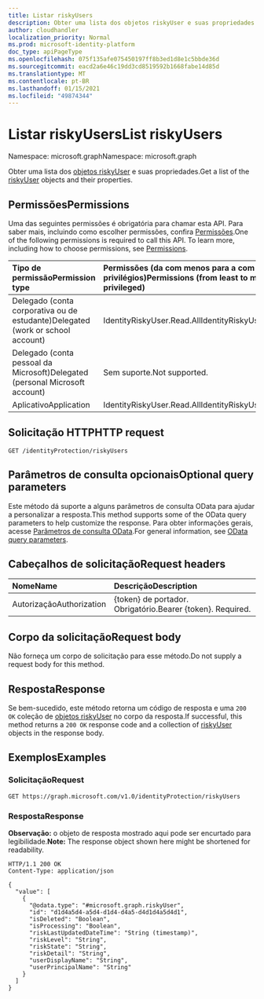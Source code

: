 ```yaml
---
title: Listar riskyUsers
description: Obter uma lista dos objetos riskyUser e suas propriedades.
author: cloudhandler
localization_priority: Normal
ms.prod: microsoft-identity-platform
doc_type: apiPageType
ms.openlocfilehash: 075f135afe075450197ff8b3ed1d8e1c5bbde36d
ms.sourcegitcommit: eacd2a6e46c19dd3cd8519592b1668fabe14d85d
ms.translationtype: MT
ms.contentlocale: pt-BR
ms.lasthandoff: 01/15/2021
ms.locfileid: "49874344"
---
```

# <a name="list-riskyusers"></a><span data-ttu-id="310e2-103">Listar riskyUsers</span><span class="sxs-lookup"><span data-stu-id="310e2-103">List riskyUsers</span></span>
<span data-ttu-id="310e2-104">Namespace: microsoft.graph</span><span class="sxs-lookup"><span data-stu-id="310e2-104">Namespace: microsoft.graph</span></span>

<span data-ttu-id="310e2-105">Obter uma lista dos [objetos riskyUser](../resources/riskyuser.md) e suas propriedades.</span><span class="sxs-lookup"><span data-stu-id="310e2-105">Get a list of the [riskyUser](../resources/riskyuser.md) objects and their properties.</span></span>

## <a name="permissions"></a><span data-ttu-id="310e2-106">Permissões</span><span class="sxs-lookup"><span data-stu-id="310e2-106">Permissions</span></span>
<span data-ttu-id="310e2-p101">Uma das seguintes permissões é obrigatória para chamar esta API. Para saber mais, incluindo como escolher permissões, confira [Permissões](/graph/permissions_reference).</span><span class="sxs-lookup"><span data-stu-id="310e2-p101">One of the following permissions is required to call this API. To learn more, including how to choose permissions, see [Permissions](/graph/permissions_reference).</span></span>

|<span data-ttu-id="310e2-109">Tipo de permissão</span><span class="sxs-lookup"><span data-stu-id="310e2-109">Permission type</span></span>|<span data-ttu-id="310e2-110">Permissões (da com menos para a com mais privilégios)</span><span class="sxs-lookup"><span data-stu-id="310e2-110">Permissions (from least to most privileged)</span></span>|
|:---|:---|
|<span data-ttu-id="310e2-111">Delegado (conta corporativa ou de estudante)</span><span class="sxs-lookup"><span data-stu-id="310e2-111">Delegated (work or school account)</span></span> | <span data-ttu-id="310e2-112">IdentityRiskyUser.Read.All</span><span class="sxs-lookup"><span data-stu-id="310e2-112">IdentityRiskyUser.Read.All</span></span>    |
|<span data-ttu-id="310e2-113">Delegado (conta pessoal da Microsoft)</span><span class="sxs-lookup"><span data-stu-id="310e2-113">Delegated (personal Microsoft account)</span></span> | <span data-ttu-id="310e2-114">Sem suporte.</span><span class="sxs-lookup"><span data-stu-id="310e2-114">Not supported.</span></span>    |
|<span data-ttu-id="310e2-115">Aplicativo</span><span class="sxs-lookup"><span data-stu-id="310e2-115">Application</span></span> | <span data-ttu-id="310e2-116">IdentityRiskyUser.Read.All</span><span class="sxs-lookup"><span data-stu-id="310e2-116">IdentityRiskyUser.Read.All</span></span> |

## <a name="http-request"></a><span data-ttu-id="310e2-117">Solicitação HTTP</span><span class="sxs-lookup"><span data-stu-id="310e2-117">HTTP request</span></span>

<!-- {
  "blockType": "ignored"
}
-->
``` http
GET /identityProtection/riskyUsers
```

## <a name="optional-query-parameters"></a><span data-ttu-id="310e2-118">Parâmetros de consulta opcionais</span><span class="sxs-lookup"><span data-stu-id="310e2-118">Optional query parameters</span></span>
<span data-ttu-id="310e2-119">Este método dá suporte a alguns parâmetros de consulta OData para ajudar a personalizar a resposta.</span><span class="sxs-lookup"><span data-stu-id="310e2-119">This method supports some of the OData query parameters to help customize the response.</span></span> <span data-ttu-id="310e2-120">Para obter informações gerais, acesse [Parâmetros de consulta OData](/graph/query-parameters).</span><span class="sxs-lookup"><span data-stu-id="310e2-120">For general information, see [OData query parameters](/graph/query-parameters).</span></span>

## <a name="request-headers"></a><span data-ttu-id="310e2-121">Cabeçalhos de solicitação</span><span class="sxs-lookup"><span data-stu-id="310e2-121">Request headers</span></span>
|<span data-ttu-id="310e2-122">Nome</span><span class="sxs-lookup"><span data-stu-id="310e2-122">Name</span></span>|<span data-ttu-id="310e2-123">Descrição</span><span class="sxs-lookup"><span data-stu-id="310e2-123">Description</span></span>|
|:---|:---|
|<span data-ttu-id="310e2-124">Autorização</span><span class="sxs-lookup"><span data-stu-id="310e2-124">Authorization</span></span>|<span data-ttu-id="310e2-p103">{token} de portador. Obrigatório.</span><span class="sxs-lookup"><span data-stu-id="310e2-p103">Bearer {token}. Required.</span></span>|

## <a name="request-body"></a><span data-ttu-id="310e2-127">Corpo da solicitação</span><span class="sxs-lookup"><span data-stu-id="310e2-127">Request body</span></span>
<span data-ttu-id="310e2-128">Não forneça um corpo de solicitação para esse método.</span><span class="sxs-lookup"><span data-stu-id="310e2-128">Do not supply a request body for this method.</span></span>

## <a name="response"></a><span data-ttu-id="310e2-129">Resposta</span><span class="sxs-lookup"><span data-stu-id="310e2-129">Response</span></span>

<span data-ttu-id="310e2-130">Se bem-sucedido, este método retorna um código de resposta e uma `200 OK` coleção de [objetos riskyUser](../resources/riskyuser.md) no corpo da resposta.</span><span class="sxs-lookup"><span data-stu-id="310e2-130">If successful, this method returns a `200 OK` response code and a collection of [riskyUser](../resources/riskyuser.md) objects in the response body.</span></span>

## <a name="examples"></a><span data-ttu-id="310e2-131">Exemplos</span><span class="sxs-lookup"><span data-stu-id="310e2-131">Examples</span></span>

### <a name="request"></a><span data-ttu-id="310e2-132">Solicitação</span><span class="sxs-lookup"><span data-stu-id="310e2-132">Request</span></span>
<!-- {
  "blockType": "request",
  "name": "get_riskyuser"
}
-->
``` http
GET https://graph.microsoft.com/v1.0/identityProtection/riskyUsers
```


### <a name="response"></a><span data-ttu-id="310e2-133">Resposta</span><span class="sxs-lookup"><span data-stu-id="310e2-133">Response</span></span>
<span data-ttu-id="310e2-134">**Observação:** o objeto de resposta mostrado aqui pode ser encurtado para legibilidade.</span><span class="sxs-lookup"><span data-stu-id="310e2-134">**Note:** The response object shown here might be shortened for readability.</span></span>
<!-- {
  "blockType": "response",
  "truncated": true,
  "@odata.type": "collection(microsoft.graph.riskyUser)"
}
-->
``` http
HTTP/1.1 200 OK
Content-Type: application/json

{
  "value": [
    {
      "@odata.type": "#microsoft.graph.riskyUser",
      "id": "d1d4a5d4-a5d4-d1d4-d4a5-d4d1d4a5d4d1",
      "isDeleted": "Boolean",
      "isProcessing": "Boolean",
      "riskLastUpdatedDateTime": "String (timestamp)",
      "riskLevel": "String",
      "riskState": "String",
      "riskDetail": "String",
      "userDisplayName": "String",
      "userPrincipalName": "String"
    }
  ]
}
```


